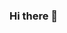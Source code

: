 ### Hi there 👋

<!--
**khalednakhleh/khalednakhleh** is a ✨ _special_ ✨ repository because its `README.md` (this file) appears on your GitHub profile.
I am a third year PhD electrical engineering student at Texas A&M University. I am advised by Prof. I-Hong Hou. I am also an AI research lab intern at Nokia Bell Labs for Summer 2022, as well as the receipent of Texas A&M’s ECEN department PhD merit fellowship.

My interests cover Reinforcement learning, Multi-Armed Bandits, Machine Learning, and Learning Theory.

Outside of research, I like photography (you can follow me on Instagram), running, going to the gym, and learning music. I recently started learning mixing. My preferred Digital Audio Workstation (DAW) is Presonus Studio One.

Here are some ideas to get you started:

- 🔭 I’m currently working on ...
- 🌱 I’m currently learning ...
- 👯 I’m looking to collaborate on ...
- 🤔 I’m looking for help with ...
- 💬 Ask me about ...
- 📫 How to reach me: ...
- 😄 Pronouns: ...
- ⚡ Fun fact: ...
-->
